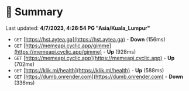 # 📖 Summary
Last updated: **4/7/2023, 4:26:54 PG "Asia/Kuala_Lumpur"**

- `GET` [https://hst.aytea.ga](https://hst.aytea.ga) - **Down** (156ms)
- `GET` [https://memeapi.cyclic.app/gimme](https://memeapi.cyclic.app/gimme) - **Up** (928ms)
- `GET` [https://memeapi.cyclic.app](https://memeapi.cyclic.app) - **Up** (702ms)
- `GET` [https://klik.ml/health](https://klik.ml/health) - **Up** (588ms)
- `GET` [https://dumb.onrender.com](https://dumb.onrender.com) - **Down** (336ms)
